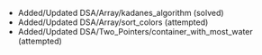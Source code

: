 - Added/Updated DSA/Array/kadanes_algorithm (solved)
- Added/Updated DSA/Array/sort_colors (attempted)
- Added/Updated DSA/Two_Pointers/container_with_most_water (attempted)
